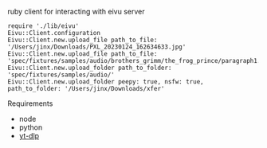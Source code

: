 ruby client for interacting with eivu server

```
require './lib/eivu'
Eivu::Client.configuration
Eivu::Client.new.upload_file path_to_file: '/Users/jinx/Downloads/PXL_20230124_162634633.jpg'
Eivu::Client.new.upload_file path_to_file: 'spec/fixtures/samples/audio/brothers_grimm/the_frog_prince/paragraph1.mp3'
Eivu::Client.new.upload_folder path_to_folder: 'spec/fixtures/samples/audio/'
Eivu::Client.new.upload_folder peepy: true, nsfw: true, path_to_folder: '/Users/jinx/Downloads/xfer'

```



Requirements
- node
- python
- [yt-dlp](https://github.com/yt-dlp/yt-dlp)

